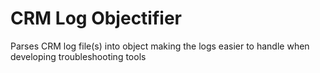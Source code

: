 # CRM Log Objectifier
Parses CRM log file(s) into object making the logs easier to handle when developing troubleshooting tools
